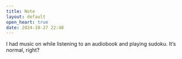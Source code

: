```yaml
---
title: Note
layout: default
open_heart: true
date: 2024-10-27 22:48
---
```


I had music on while listening to an audiobook and playing sudoku. It’s normal, right?
